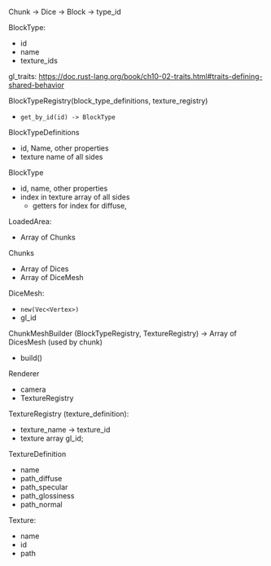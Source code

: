 Chunk -> Dice -> Block -> type_id

BlockType:
  * id
  * name
  * texture_ids

gl_traits: https://doc.rust-lang.org/book/ch10-02-traits.html#traits-defining-shared-behavior

BlockTypeRegistry(block_type_definitions, texture_registry)
* `get_by_id(id) -> BlockType`

BlockTypeDefinitions
* id, Name, other properties
* texture name of all sides

BlockType
* id, name, other properties
* index in texture array of all sides
  * getters for index for diffuse, 

LoadedArea:
 * Array of Chunks

Chunks
   * Array of Dices
   * Array of DiceMesh

DiceMesh:
  * `new(Vec<Vertex>)`
  * gl_id

ChunkMeshBuilder (BlockTypeRegistry, TextureRegistry) -> Array of DicesMesh (used by chunk)
* build()

Renderer
* camera
* TextureRegistry

TextureRegistry (texture_definition):
* texture_name -> texture_id
* texture array gl_id;

TextureDefinition
* name
* path_diffuse
* path_specular
* path_glossiness
* path_normal

Texture:
* name
* id
* path